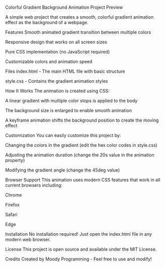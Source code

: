 Colorful Gradient Background Animation
Project Preview

A simple web project that creates a smooth, colorful gradient animation effect as the background of a webpage.

Features
Smooth animated gradient transition between multiple colors

Responsive design that works on all screen sizes

Pure CSS implementation (no JavaScript required)

Customizable colors and animation speed

Files
index.html - The main HTML file with basic structure

style.css - Contains the gradient animation styles

How It Works
The animation is created using CSS:

A linear gradient with multiple color stops is applied to the body

The background size is enlarged to enable smooth animation

A keyframe animation shifts the background position to create the moving effect

Customization
You can easily customize this project by:

Changing the colors in the gradient (edit the hex color codes in style.css)

Adjusting the animation duration (change the 20s value in the animation property)

Modifying the gradient angle (change the 45deg value)

Browser Support
This animation uses modern CSS features that work in all current browsers including:

Chrome

Firefox

Safari

Edge

Installation
No installation required! Just open the index.html file in any modern web browser.

License
This project is open source and available under the MIT License.

Credits
Created by Moody Programming  - Feel free to use and modify!
